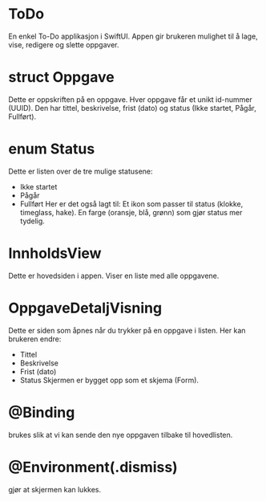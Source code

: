 # ToDo
En enkel To-Do applikasjon i SwiftUI. Appen gir brukeren mulighet til å lage, vise, redigere og slette oppgaver.

# struct Oppgave
Dette er oppskriften på en oppgave.
Hver oppgave får et unikt id-nummer (UUID).
Den har tittel, beskrivelse, frist (dato) og status (Ikke startet, Pågår, Fullført).

# enum Status
Dette er listen over de tre mulige statusene:
 - Ikke startet
 - Pågår
 - Fullført
Her er det også lagt til:
Et ikon som passer til status (klokke, timeglass, hake).
En farge (oransje, blå, grønn) som gjør status mer tydelig.

# InnholdsView
Dette er hovedsiden i appen.
Viser en liste med alle oppgavene.

# OppgaveDetaljVisning
Dette er siden som åpnes når du trykker på en oppgave i listen.
Her kan brukeren endre:
 - Tittel
 - Beskrivelse
 - Frist (dato)
 - Status
Skjermen er bygget opp som et skjema (Form).

# @Binding
brukes slik at vi kan sende den nye oppgaven tilbake til hovedlisten.

# @Environment(\.dismiss)
gjør at skjermen kan lukkes.
